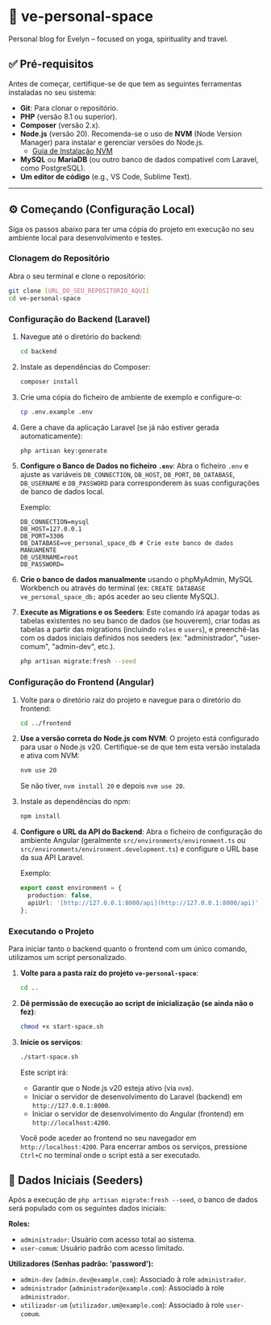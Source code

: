 # 🌿 ve-personal-space

Personal blog for Evelyn – focused on yoga, spirituality and travel.

## ✅ Pré-requisitos

Antes de começar, certifique-se de que tem as seguintes ferramentas instaladas no seu sistema:

* **Git**: Para clonar o repositório.
* **PHP** (versão 8.1 ou superior).
* **Composer** (versão 2.x).
* **Node.js** (versão 20). Recomenda-se o uso de **NVM** (Node Version Manager) para instalar e gerenciar versões do Node.js.
    * [Guia de Instalação NVM](https://github.com/nvm-sh/nvm#installing-and-updating)
* **MySQL** ou **MariaDB** (ou outro banco de dados compatível com Laravel, como PostgreSQL).
* **Um editor de código** (e.g., VS Code, Sublime Text).

---

## ⚙️ Começando (Configuração Local)

Siga os passos abaixo para ter uma cópia do projeto em execução no seu ambiente local para desenvolvimento e testes.

### Clonagem do Repositório

Abra o seu terminal e clone o repositório:

```bash
git clone [URL_DO_SEU_REPOSITORIO_AQUI]
cd ve-personal-space
````

### Configuração do Backend (Laravel)

1.  Navegue até o diretório do backend:

    ```bash
    cd backend
    ```

2.  Instale as dependências do Composer:

    ```bash
    composer install
    ```

3.  Crie uma cópia do ficheiro de ambiente de exemplo e configure-o:

    ```bash
    cp .env.example .env
    ```

4.  Gere a chave da aplicação Laravel (se já não estiver gerada automaticamente):

    ```bash
    php artisan key:generate
    ```

5.  **Configure o Banco de Dados no ficheiro `.env`**:
    Abra o ficheiro `.env` e ajuste as variáveis `DB_CONNECTION`, `DB_HOST`, `DB_PORT`, `DB_DATABASE`, `DB_USERNAME` e `DB_PASSWORD` para corresponderem às suas configurações de banco de dados local.

    Exemplo:

    ```dotenv
    DB_CONNECTION=mysql
    DB_HOST=127.0.0.1
    DB_PORT=3306
    DB_DATABASE=ve_personal_space_db # Crie este banco de dados MANUAMENTE
    DB_USERNAME=root
    DB_PASSWORD=
    ```

6.  **Crie o banco de dados manualmente** usando o phpMyAdmin, MySQL Workbench ou através do terminal (ex: `CREATE DATABASE ve_personal_space_db;` após aceder ao seu cliente MySQL).

7.  **Execute as Migrations e os Seeders**:
    Este comando irá apagar todas as tabelas existentes no seu banco de dados (se houverem), criar todas as tabelas a partir das migrations (incluindo `roles` e `users`), e preenchê-las com os dados iniciais definidos nos seeders (ex: "administrador", "user-comum", "admin-dev", etc.).

    ```bash
    php artisan migrate:fresh --seed
    ```

### Configuração do Frontend (Angular)

1.  Volte para o diretório raiz do projeto e navegue para o diretório do frontend:

    ```bash
    cd ../frontend
    ```

2.  **Use a versão correta do Node.js com NVM**:
    O projeto está configurado para usar o Node.js v20. Certifique-se de que tem esta versão instalada e ativa com NVM:

    ```bash
    nvm use 20
    ```

    Se não tiver, `nvm install 20` e depois `nvm use 20`.

3.  Instale as dependências do npm:

    ```bash
    npm install
    ```

4.  **Configure o URL da API do Backend**:
    Abra o ficheiro de configuração do ambiente Angular (geralmente `src/environments/environment.ts` ou `src/environments/environment.development.ts`) e configure o URL base da sua API Laravel.

    Exemplo:

    ```typescript
    export const environment = {
      production: false,
      apiUrl: '[http://127.0.0.1:8000/api](http://127.0.0.1:8000/api)' // URL base da sua API Laravel
    };
    ```

### Executando o Projeto

Para iniciar tanto o backend quanto o frontend com um único comando, utilizamos um script personalizado.

1.  **Volte para a pasta raiz do projeto `ve-personal-space`**:

    ```bash
    cd ..
    ```

2.  **Dê permissão de execução ao script de inicialização (se ainda não o fez)**:

    ```bash
    chmod +x start-space.sh
    ```

3.  **Inicie os serviços**:

    ```bash
    ./start-space.sh
    ```

    Este script irá:

      * Garantir que o Node.js v20 esteja ativo (via `nvm`).
      * Iniciar o servidor de desenvolvimento do Laravel (backend) em `http://127.0.0.1:8000`.
      * Iniciar o servidor de desenvolvimento do Angular (frontend) em `http://localhost:4200`.

    Você pode aceder ao frontend no seu navegador em `http://localhost:4200`.
    Para encerrar ambos os serviços, pressione `Ctrl+C` no terminal onde o script está a ser executado.


## 🌱 Dados Iniciais (Seeders)

Após a execução de `php artisan migrate:fresh --seed`, o banco de dados será populado com os seguintes dados iniciais:

**Roles:**

  * `administrador`: Usuário com acesso total ao sistema.
  * `user-comum`: Usuário padrão com acesso limitado.

**Utilizadores (Senhas padrão: 'password'):**

  * `admin-dev` (`admin.dev@example.com`): Associado à role `administrador`.
  * `administrador` (`administrador@example.com`): Associado à role `administrador`.
  * `utilizador-um` (`utilizador.um@example.com`): Associado à role `user-comum`.

